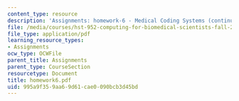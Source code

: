 ```yaml
---
content_type: resource
description: 'Assignments: homework-6 - Medical Coding Systems (continued) and UMLS'
file: /media/courses/hst-952-computing-for-biomedical-scientists-fall-2002/995a9f359aa69d61cae0090bcb3d45bd_homework6.pdf
file_type: application/pdf
learning_resource_types:
- Assignments
ocw_type: OCWFile
parent_title: Assignments
parent_type: CourseSection
resourcetype: Document
title: homework6.pdf
uid: 995a9f35-9aa6-9d61-cae0-090bcb3d45bd
---
```


